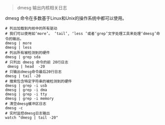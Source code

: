 > dmesg 输出内核相关日志

dmesg 命令在多数基于Linux和Unix的操作系统中都可以使用。

    # 列出加载到内核中的所有驱动
    # 我们可以使用如‘more’。 ‘tail’, ‘less ’或者‘grep’文字处理工具来处理‘dmesg’命令的输出。
    dmesg | more
    dmesg | less
    # 列出所有被检测到的硬件
    dmesg | grep sda
    # 只列出 dmesg 命令的前 20行日志
     dmesg | head  -20
    # 只输出dmesg命令最后20行日志
    dmesg | tail -20
    # 搜索包含特定字符串的被检测到的硬件
    dmesg | grep -i usb
    dmesg | grep -i dma
    dmesg | grep -i tty
    dmesg | grep -i memory
    # 清空dmesg缓冲区日志
    dmesg -c 
    # 实时监控dmesg日志输出
    watch "dmesg | tail -20"
    